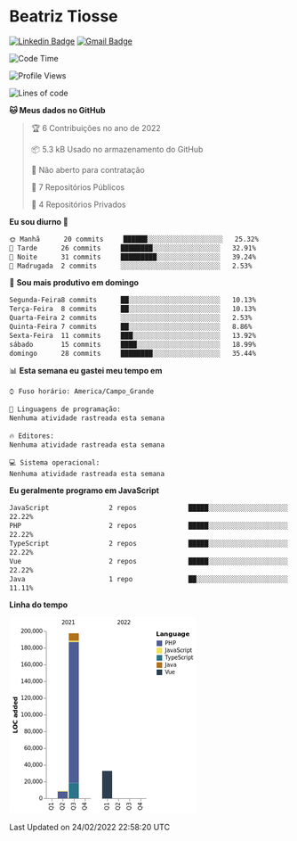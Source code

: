 # Beatriz **Tiosse**


[![Linkedin Badge](https://img.shields.io/badge/-Beatriz%20Tiosse-201B2D?style=flat-square&logo=Linkedin&logoColor=white&link=https://www.linkedin.com/in/beatriz-tiosse-terradas/)](https://www.linkedin.com/in/beatriz-tiosse-terradas/) 
[![Gmail Badge](https://img.shields.io/badge/-beatriz.terradas@gmail.com-201B2D?style=flat-square&logo=Gmail&logoColor=white&link=mailto:beatriz.terradas@gmail.com)](mailto:beatriz.terradas@gmail.com)


<!--START_SECTION:waka-->
![Code Time](http://img.shields.io/badge/Code%20Time-489%20hrs%2050%20mins-blue)

![Profile Views](http://img.shields.io/badge/Visualizac%C3%B5es%20do%20perfil-0-blue)

![Lines of code](https://img.shields.io/badge/Desde%20o%20Hello%20World%20eu%20escrevi-239%20Thousand%20linhas%20de%20c%C3%B3digo-blue)

**🐱 Meus dados no GitHub** 

> 🏆 6 Contribuições no ano de 2022
 > 
> 📦 5.3 kB Usado no armazenamento do GitHub 
 > 
> 🚫 Não aberto para contratação
 > 
> 📜 7 Repositórios Públicos 
 > 
> 🔑 4 Repositórios Privados  
 > 
**Eu sou diurno 🐤** 

```text
🌞 Manhã      20 commits     ██████░░░░░░░░░░░░░░░░░░░   25.32% 
🌆 Tarde      26 commits     ████████░░░░░░░░░░░░░░░░░   32.91% 
🌃 Noite      31 commits     █████████░░░░░░░░░░░░░░░░   39.24% 
🌙 Madrugada  2 commits      ░░░░░░░░░░░░░░░░░░░░░░░░░   2.53%

```
📅 **Sou mais produtivo em domingo** 

```text
Segunda-Feira8 commits      ██░░░░░░░░░░░░░░░░░░░░░░░   10.13% 
Terça-Feira  8 commits      ██░░░░░░░░░░░░░░░░░░░░░░░   10.13% 
Quarta-Feira 2 commits      ░░░░░░░░░░░░░░░░░░░░░░░░░   2.53% 
Quinta-Feira 7 commits      ██░░░░░░░░░░░░░░░░░░░░░░░   8.86% 
Sexta-Feira  11 commits     ███░░░░░░░░░░░░░░░░░░░░░░   13.92% 
sábado       15 commits     ████░░░░░░░░░░░░░░░░░░░░░   18.99% 
domingo      28 commits     ████████░░░░░░░░░░░░░░░░░   35.44%

```


📊 **Esta semana eu gastei meu tempo em** 

```text
⌚︎ Fuso horário: America/Campo_Grande

💬 Linguagens de programação: 
Nenhuma atividade rastreada esta semana

🔥 Editores: 
Nenhuma atividade rastreada esta semana

💻 Sistema operacional: 
Nenhuma atividade rastreada esta semana

```

**Eu geralmente programo em JavaScript** 

```text
JavaScript               2 repos             █████░░░░░░░░░░░░░░░░░░░░   22.22% 
PHP                      2 repos             █████░░░░░░░░░░░░░░░░░░░░   22.22% 
TypeScript               2 repos             █████░░░░░░░░░░░░░░░░░░░░   22.22% 
Vue                      2 repos             █████░░░░░░░░░░░░░░░░░░░░   22.22% 
Java                     1 repo              ██░░░░░░░░░░░░░░░░░░░░░░░   11.11%

```


**Linha do tempo**

![Chart not found](https://raw.githubusercontent.com/beatriztiosse/beatriztiosse/master/charts/bar_graph.png) 


 Last Updated on 24/02/2022 22:58:20 UTC
<!--END_SECTION:waka-->
